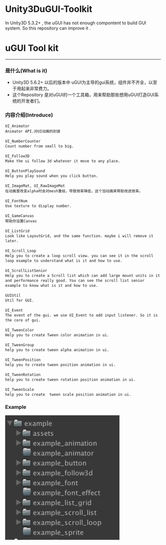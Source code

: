﻿# Unity3DuGUI-Toolkit
In Unity3D 5.3.2+ , the uGUI has not enough compontent to build GUI system. So this repository can improve it .

# uGUI Tool kit
---------------------

### 是什么(What is it)
* Unity3D 5.6.2+ 以后的版本中 uGUI为主导的gui系统，组件并不齐全，以至于用起来非常费力。
* 这个Repository 是对uGUI的一个工具箱，用来帮助那些想用uGUI打造GUI系统的开发者们。

### 内容介绍(Introduce)
	UI_Animator
	Animator API.对UI动画的封装

	UI_NumberCounter
	Count number from small to big.

	UI_Follow3D
	Make the ui follow 3d whatever it move to any place.

	UI_ButtonPlaySound
	Help you play sound when you click button.

	UI_ImageMat, UI_RawImageMat
	在动画里改变alpha时会对mesh重绘，导致效率降低，这个加动画来帮助改进效率。

	UI_FontNum
	Use texture to display number.

	UI_GameCanvas
	帮助你设置Canvas

	UI_ListGrid
	Look like LayoutGrid, and the same function. maybe i will remove it later.

	UI_Scroll_Loop
	Help you to create a loop scroll view. you can see it in the scroll loop example to understand what is it and how to use.

	UI_ScrollListSenior
	Help you to create a Scroll list which can add large mount units in it and performance really good. You can see the scroll list senior example to know what is it and how to use.

	GUIUtil
	Util for GUI.

	UI_Event
	The event of the gui. we use UI_Event to add input listener. So it is the core of gui.

	UI_TweenColor
	Help you to create Tween color animation in ui.

	UI_TweenGroup
	help you to create tween alpha animation in ui.

	UI_TweenPosition
	help you to create tween position animation in ui.

	UI_TweenRotation
	help you to create tween rotation position animation in ui.
	
	UI_TweenScale
	help you to create  tween scale position animation in ui.

### Example
![github](example-img.png "img")
